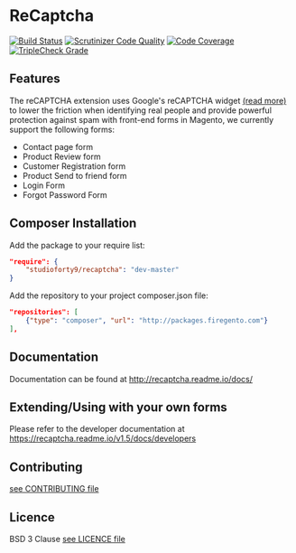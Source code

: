 # ReCaptcha

[![Build Status](https://travis-ci.org/StudioForty9/Recaptcha.svg?branch=master)](https://travis-ci.org/StudioForty9/Recaptcha)
[![Scrutinizer Code Quality](https://scrutinizer-ci.com/g/StudioForty9/Recaptcha/badges/quality-score.png?b=master)](https://scrutinizer-ci.com/g/StudioForty9/Recaptcha/?branch=master)
[![Code Coverage](https://scrutinizer-ci.com/g/StudioForty9/Recaptcha/badges/coverage.png?b=master)](https://scrutinizer-ci.com/g/StudioForty9/Recaptcha/?branch=master)
[![TripleCheck Grade](http://triplecheck.io/badge/grade/241)](http://triplecheck.io/details/241)

## Features

The reCAPTCHA extension uses Google's reCAPTCHA widget [(read more)](https://www.google.com/recaptcha/intro/index.html) to lower the friction when identifying real people and provide powerful protection against spam with front-end forms in Magento, we currently support the following forms:

- Contact page form
- Product Review form
- Customer Registration form
- Product Send to friend form
- Login Form
- Forgot Password Form

## Composer Installation

Add the package to your require list:

```json
"require": {
    "studioforty9/recaptcha": "dev-master"
}
```

Add the repository to your project composer.json file:

```json
"repositories": [
    {"type": "composer", "url": "http://packages.firegento.com"}
],
```

## Documentation

Documentation can be found at http://recaptcha.readme.io/docs/

## Extending/Using with your own forms

Please refer to the developer documentation at https://recaptcha.readme.io/v1.5/docs/developers

## Contributing

[see CONTRIBUTING file](https://github.com/studioforty9/recaptcha/blob/master/CONTRIBUTING.md)

## Licence

BSD 3 Clause [see LICENCE file](https://github.com/studioforty9/recaptcha/blob/master/LICENCE)
